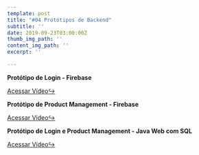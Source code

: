```yaml
---
template: post
title: "#04 Protótipos de Backend"
subtitle: ''
date: 2019-09-23T03:00:00Z
thumb_img_path: ''
content_img_path: ''
excerpt: ''

---
```

**Protótipo de Login - Firebase**

[Acessar Vídeo](https://www.youtube.com/watch?v=VPksuVcFlec)[↪](https://youtu.be/l9EfHSSs2DA "Acessar vídeo")

**Protótipo de Product Management - Firebase**

[Acessar Vídeo](https://www.youtube.com/watch?v=7DtgGPLwK04)[↪](https://youtu.be/l9EfHSSs2DA "Acessar vídeo")

**Protótipo de Login e Product Management - Java Web com SQL**

[Acessar Vídeo](https://www.youtube.com/watch?v=s0_40fRYWVI)[↪](https://youtu.be/l9EfHSSs2DA "Acessar vídeo")